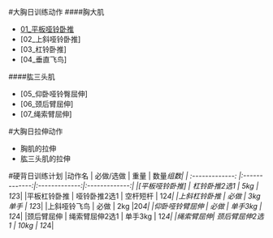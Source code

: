 #大胸日训练动作
####胸大肌
- [01_平板哑铃卧推](0101_pull_down.md)
- [02_上斜哑铃卧推]
- [03_杠铃卧推]
- [04_垂直飞鸟]

####肱三头肌
- [05_仰卧哑铃臀屈伸]
- [06_颈后臂屈伸]
- [07_绳索臂屈伸]

#大胸日拉伸动作
- 胸肌的拉伸
- 肱三头肌的拉伸

#硬背日训练计划
|动作名 | 必做/选做 | 重量 | 数量*组数|
| :-------------: |:-------------:|:-------------:|:-------------:|
|[平板哑铃卧推] | 杠铃卧推2选1 |  5kg | 12*3|
|平板杠铃卧推 | 哑铃卧推2选1 | 空杆短杆 | 12*4|
|上斜杠铃卧推 | 必做 | 3kg单手 | 12*3|
|上斜哑铃飞鸟 | 必做 | 2kg |20*4|
|仰卧哑铃臂屈伸 | 必做 | 单手3kg | 12*4|
|颈后臂屈伸 | 绳索臂屈伸2选1 | 单手3kg | 12*4|
|绳索臂屈伸| 颈后臂屈伸2选1 | 10kg | 12*4|
